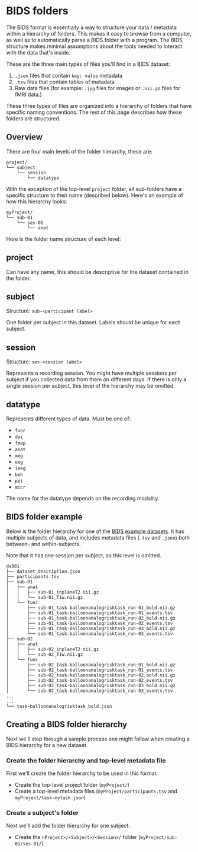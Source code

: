 # BIDS folders

The BIDS format is essentially a way to structure your data / metadata within a
hierarchy of folders. This makes it easy to browse from a computer, as well as
to automatically parse a BIDS folder with a program. The BIDS structure makes
minimal assumptions about the tools needed to interact with the data that's
inside.

These are the three main types of files you'll find in a BIDS dataset:

1. `.json` files that contain `key: value` metadata
2. `.tsv` files that contain tables of metadata
3. Raw data files (for example: `.jpg` files for images or `.nii.gz` files for
   fMRI data.)

These three types of files are organized into a hierarchy of folders that have
specific naming conventions. The rest of this page describes how these folders
are structured.

## Overview

There are four main levels of the folder hierarchy, these are:

```
project/
└── subject
    └── session
        └── datatype
```

With the exception of the top-level `project` folder, all sub-folders have a
specific structure to their name (described below). Here's an example of how
this hierarchy looks:

```
myProject/
└── sub-01
    └── ses-01
        └── anat
```

Here is the folder name structure of each level:

## project

Can have any name, this should be descriptive for the dataset contained in the
folder.

## subject

Structure: `sub-<participant label>`

One folder per subject in this dataset. Labels should be unique for each
subject.

## session

Structure: `ses-<session label>`

Represents a recording session. You might have multiple sessions per subject if
you collected data from them on different days. If there is only a single
session per subject, this level of the hierarchy may be omitted.

## datatype

Represents different types of data. Must be one of:

-   `func `
-   `dwi`
-   `fmap`
-   `anat`
-   `meg`
-   `eeg`
-   `ieeg`
-   `beh`
-   `pet`
-   `micr`

The name for the datatype depends on the recording modality.

## BIDS folder example

Below is the folder hierarchy for one of the
[BIDS example datasets](https://github.com/INCF/BIDS-examples). It has multiple
subjects of data, and includes metadata files (`.tsv` and `.json`) both between-
and within-subjects.

Note that it has one session per subject, so this level is omitted.

```
ds001
├── dataset_description.json
├── participants.tsv
├── sub-01
│   ├── anat
│   │   ├── sub-01_inplaneT2.nii.gz
│   │   └── sub-01_T1w.nii.gz
│   └── func
│       ├── sub-01_task-balloonanalogrisktask_run-01_bold.nii.gz
│       ├── sub-01_task-balloonanalogrisktask_run-01_events.tsv
│       ├── sub-01_task-balloonanalogrisktask_run-02_bold.nii.gz
│       ├── sub-01_task-balloonanalogrisktask_run-02_events.tsv
│       ├── sub-01_task-balloonanalogrisktask_run-03_bold.nii.gz
│       └── sub-01_task-balloonanalogrisktask_run-03_events.tsv
├── sub-02
│   ├── anat
│   │   ├── sub-02_inplaneT2.nii.gz
│   │   └── sub-02_T1w.nii.gz
│   └── func
│       ├── sub-02_task-balloonanalogrisktask_run-01_bold.nii.gz
│       ├── sub-02_task-balloonanalogrisktask_run-01_events.tsv
│       ├── sub-02_task-balloonanalogrisktask_run-02_bold.nii.gz
│       ├── sub-02_task-balloonanalogrisktask_run-02_events.tsv
│       ├── sub-02_task-balloonanalogrisktask_run-03_bold.nii.gz
│       └── sub-02_task-balloonanalogrisktask_run-03_events.tsv
...
...
└── task-balloonanalogrisktask_bold.json
```

## Creating a BIDS folder hierarchy

Next we'll step through a sample process one might follow when creating a BIDS
hierarchy for a new dataset.

### Create the folder hierarchy and top-level metadata file

First we'll create the folder hierarchy to be used in this format.

-   Create the top-level project folder (`myProject/`)
-   Create a top-level metadata files (`myProject/participants.tsv` and
    `myProject/task-mytask.json`)

### Create a subject's folder

Next we'll add the folder hierarchy for one subject:

-   Create the `<Project>/<Subject>/<Session>/` folder
    (`myProject/sub-01/ses-01/`)
